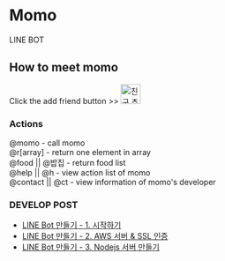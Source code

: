 # Momo
LINE BOT

## How to meet momo
Click the add friend button >> <a href="https://line.me/R/ti/p/%40ogx7051a"><img height="36" border="0" alt="친구 추가" src="https://scdn.line-apps.com/n/line_add_friends/btn/ko.png"></a>

### Actions
@momo - call momo  
@r[array] - return one element in array  
@food || @밥집 - return food list  
@help || @h - view action list of momo  
@contact || @ct - view information of momo's developer  


### DEVELOP POST
- [LINE Bot 만들기 - 1. 시작하기](http://dev-momo.tistory.com/entry/LINE-Chat-Bot%EC%9D%84-%EB%A7%8C%EB%93%A4%EC%96%B4%EB%B3%B4%EC%9E%90, "LINE Bot 만들기 - 1. 시작하기")
- [LINE Bot 만들기 - 2. AWS 서버 & SSL 인증](http://dev-momo.tistory.com/entry/LINE-Bot-%EB%A7%8C%EB%93%A4%EA%B8%B0-2-AWS-%EC%84%9C%EB%B2%84-SSL-%EC%9D%B8%EC%A6%9D%EC%84%9C, "LINE Bot 만들기 - 2. AWS 서버 & SSL 인증")
- [LINE Bot 만들기 - 3. Nodejs 서버 만들기](http://dev-momo.tistory.com/entry/LINE-Bot-3-Nodejs-%EC%84%9C%EB%B2%84-%EB%A7%8C%EB%93%A4%EA%B8%B0, "LINE Bot 만들기 - 3. Nodejs 서버 만들기")